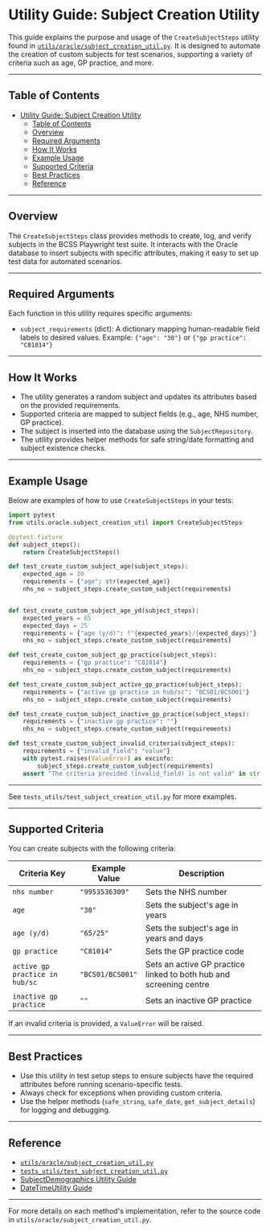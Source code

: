 # Utility Guide: Subject Creation Utility

This guide explains the purpose and usage of the `CreateSubjectSteps` utility found in [`utils/oracle/subject_creation_util.py`](../../utils/oracle/subject_creation_util.py).
It is designed to automate the creation of custom subjects for test scenarios, supporting a variety of criteria such as age, GP practice, and more.

---

## Table of Contents

- [Utility Guide: Subject Creation Utility](#utility-guide-subject-creation-utility)
  - [Table of Contents](#table-of-contents)
  - [Overview](#overview)
  - [Required Arguments](#required-arguments)
  - [How It Works](#how-it-works)
  - [Example Usage](#example-usage)
  - [Supported Criteria](#supported-criteria)
  - [Best Practices](#best-practices)
  - [Reference](#reference)

---

## Overview

The `CreateSubjectSteps` class provides methods to create, log, and verify subjects in the BCSS Playwright test suite. It interacts with the Oracle database to insert subjects with specific attributes, making it easy to set up test data for automated scenarios.

---

## Required Arguments

Each function in this utility requires specific arguments:

- `subject_requirements` (dict):
  A dictionary mapping human-readable field labels to desired values.
  Example: `{"age": "30"}` or `{"gp practice": "C81014"}`

---

## How It Works

- The utility generates a random subject and updates its attributes based on the provided requirements.
- Supported criteria are mapped to subject fields (e.g., age, NHS number, GP practice).
- The subject is inserted into the database using the `SubjectRepository`.
- The utility provides helper methods for safe string/date formatting and subject existence checks.

---

## Example Usage

Below are examples of how to use `CreateSubjectSteps` in your tests:

```python
import pytest
from utils.oracle.subject_creation_util import CreateSubjectSteps

@pytest.fixture
def subject_steps():
    return CreateSubjectSteps()

def test_create_custom_subject_age(subject_steps):
    expected_age = 30
    requirements = {"age": str(expected_age)}
    nhs_no = subject_steps.create_custom_subject(requirements)


def test_create_custom_subject_age_yd(subject_steps):
    expected_years = 65
    expected_days = 25
    requirements = {"age (y/d)": f"{expected_years}/{expected_days}"}
    nhs_no = subject_steps.create_custom_subject(requirements)

def test_create_custom_subject_gp_practice(subject_steps):
    requirements = {"gp practice": "C81014"}
    nhs_no = subject_steps.create_custom_subject(requirements)

def test_create_custom_subject_active_gp_practice(subject_steps):
    requirements = {"active gp practice in hub/sc": "BCS01/BCS001"}
    nhs_no = subject_steps.create_custom_subject(requirements)

def test_create_custom_subject_inactive_gp_practice(subject_steps):
    requirements = {"inactive gp practice": ""}
    nhs_no = subject_steps.create_custom_subject(requirements)

def test_create_custom_subject_invalid_criteria(subject_steps):
    requirements = {"invalid_field": "value"}
    with pytest.raises(ValueError) as excinfo:
        subject_steps.create_custom_subject(requirements)
    assert "The criteria provided (invalid_field) is not valid" in str(excinfo.value)
```

---

See `tests_utils/test_subject_creation_util.py` for more examples.

---

## Supported Criteria

You can create subjects with the following criteria:

| Criteria Key                      | Example Value         | Description                                                      |
|------------------------------------|----------------------|------------------------------------------------------------------|
| `nhs number`                      | `"9953536309"`       | Sets the NHS number                                              |
| `age`                             | `"30"`               | Sets the subject's age in years                                  |
| `age (y/d)`                       | `"65/25"`            | Sets the subject's age in years and days                         |
| `gp practice`                     | `"C81014"`           | Sets the GP practice code                                        |
| `active gp practice in hub/sc`    | `"BCS01/BCS001"`     | Sets an active GP practice linked to both hub and screening centre|
| `inactive gp practice`            | `""`                 | Sets an inactive GP practice                                     |

If an invalid criteria is provided, a `ValueError` will be raised.

---

## Best Practices

- Use this utility in test setup steps to ensure subjects have the required attributes before running scenario-specific tests.
- Always check for exceptions when providing custom criteria.
- Use the helper methods (`safe_string`, `safe_date`, `get_subject_details`) for logging and debugging.

---

## Reference

- [`utils/oracle/subject_creation_util.py`](../../utils/oracle/subject_creation_util.py)
- [`tests_utils/test_subject_creation_util.py`](../../tests_utils/test_subject_creation_util.py)
- [SubjectDemographics Utility Guide](SubjectDemographics.md)
- [DateTimeUtility Guide](DateTimeUtility.md)

---

For more details on each method's implementation, refer to the source code in `utils/oracle/subject_creation_util.py`.
